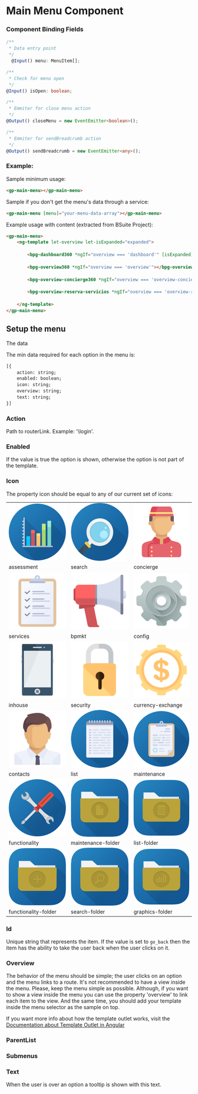 # Main Menu Component

### Component Binding Fields

  ```typescript
  /**
   * Data entry point
   */
    @Input() menu: MenuItem[];

  ```

  ```typescript
  /**
   * Check for menu open
   */
  @Input() isOpen: boolean;
  ```

  ```typescript
  /**
   * Emmiter for close menu action
   */
  @Output() closeMenu = new EventEmitter<boolean>();
  ```

  ```typescript
  /**
   * Emmiter for sendBreadcrumb action
   */
  @Output() sendBreadcrumb = new EventEmitter<any>();
  ```

### Example:

Sample minimum usage:

```html
<gp-main-menu></gp-main-menu>
```

Sample if you don't get the menu's data through a service:

```html
<gp-main-menu [menu]="your-menu-data-array"></gp-main-menu>
```

Example usage with content (extracted from BSuite Project):
```html
<gp-main-menu>
    <ng-template let-overview let-isExpanded="expanded">
        
        <bpg-dashboard360 *ngIf="overview === 'dashboard'" [isExpanded]="isExpanded"></bpg-dashboard360>

        <bpg-overview360 *ngIf="overview === 'overview'"></bpg-overview360>

        <bpg-overview-concierge360 *ngIf="overview === 'overview-concierge'"></bpg-overview-concierge360>

        <bpg-overview-reserva-servicios *ngIf="overview === 'overview-reserva-servicios'"></bpg-overview-reserva-servicios>
        
    </ng-template>
</gp-main-menu>
```

## Setup the menu

The data 

The min data required for each option in the menu is:

```html
[{
    action: string;
    enabled: boolean;
    icon: string; 
    overview: string;
    text: string;
}]
```
### Action

Path to routerLink. Example: '\login'.

### Enabled
If the value is true the option is shown, otherwise the option is not part of the template.

### Icon

The property icon should be equal to any of our current set of icons:

|  |  |  |
|----------|----------|----------|
| ![Assessment](../../resources/images/launcher/ico-overview.svg) | ![Search](../../resources/images/launcher/ico-consulta.svg)  | ![Concierge](../../resources/images/launcher/ico-concierge.svg) 
| assessment | search | concierge
| ![Services](../../resources/images/launcher/ico-servicios.svg) | ![BPMKT](../../resources/images/launcher/ico-bpmkt.svg) | ![Config](../../resources/images/launcher/ico-config.svg) 
| services | bpmkt | config
| ![In House](../../resources/images/launcher/ico-inhouse.svg) | ![Security](../../resources/images/launcher/ico-seguridad.svg) | ![Currency Exchange](../../resources/images/launcher/ico-divisa.svg)
| inhouse | security | currency-exchange
| ![Contacts](../../resources/images/launcher/ico-ods.svg) | ![List](../../resources/images/launcher/ico-listados-2.png) | ![Maintenance](../../resources/images/launcher/ico-mantenimiento-2.png) 
| contacts | list | maintenance |
| ![Functionality](../../resources/images/launcher/ico-funcionalidades-2.png) | ![Maintenance Folder](../../resources/images/launcher/ico-folder-mantenimiento.png) | ![List Folder](../../resources/images/launcher/ico-folder-listado.png) 
| functionality | maintenance-folder | list-folder |
| ![Functionality Folder](../../resources/images/launcher/ico-folder-funcionalidades.png) | ![Folder](../../resources/images/launcher/ico-folder-consulta.png) | ![Graphics Folder](../../resources/images/launcher/ico-folder-graficos.png)
| functionality-folder | search-folder | graphics-folder |

### Id

Unique string that represents the item. If the value is set to `go_back` then the item has the ability to take the user back when the user clicks on it.

### Overview 

The behavior of the menu should be simple; the user clicks on an option and the menu links to a route. It's not recommended to have a view inside the menu. Please, keep the menu simple as possible. Although, if you want to show a view inside the menu you can use the property 'overview' to link each item to the view. And the same time, you should add your template inside the menu selector as the sample on top.

If you want more info about how the template outlet works, visit the
<a href="https://angular.io/api/common/NgTemplateOutlet" target="_blank">Documentation about Template Outlet in Angular</a>

### ParentList

### Submenus

### Text

When the user is over an option a tooltip is shown with this text. 
